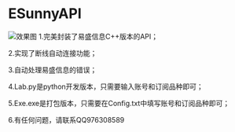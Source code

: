 # ESunnyAPI
![效果图](https://github.com/l976308589/ESunnyAPI/blob/master/%E4%BD%BF%E7%94%A8%E8%AF%B4%E6%98%8E.gif)
1.完美封装了易盛信息C++版本的API；

2.实现了断线自动连接功能；

3.自动处理易盛信息的错误；

4.Lab.py是python开发版本，只需要输入账号和订阅品种即可；

5.Exe.exe是打包版本，只需要在Config.txt中填写账号和订阅品种即可；

6.有任何问题，请联系QQ976308589
